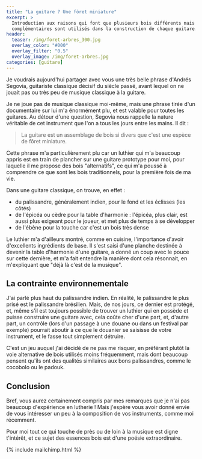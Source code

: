 ```yaml
---
title: "La guitare ? Une fôret miniature"
excerpt: >
  Introduction aux raisons qui font que plusieurs bois différents mais 
  complémentaires sont utilisés dans la construction de chaque guitare.
header:
  teaser: /img/foret-arbres_300.jpg
  overlay_color: "#000"
  overlay_filter: "0.5"
  overlay_image: /img/foret-arbres.jpg
categories: [guitare]
---
```


Je voudrais aujourd'hui partager avec vous une très belle phrase d'Andrés 
Segovia, guitariste classique décisif du siècle passé, avant lequel on ne 
jouait pas ou très peu de musique classique à la guitare.

Je ne joue pas de musique classique moi-même, mais une phrase tirée d'un 
documentaire sur lui m'a énormément plu, et est valable pour toutes les 
guitares. Au détour d'une question, Segovia nous rappelle la nature véritable 
de cet instrument que l'on a tous les jours entre les mains. Il dit :

> La guitare est un assemblage de bois si divers que c'est une espèce de fôret 
miniature.

Cette phrase m'a particulièrement plu car un luthier qui m'a beaucoup appris 
est en train de plancher sur une guitare prototype pour moi, pour laquelle il 
me propose des bois "alternatifs", ce qui m'a poussé à comprendre ce que sont 
les bois traditionnels, pour la première fois de ma vie.

Dans une guitare classique, on trouve, en effet :

- du palissandre, généralement indien, pour le fond et les éclisses (les côtés)
- de l'épicéa ou cèdre pour la table d'harmonie : l'épicéa, plus clair, est 
aussi plus exigeant pour le joueur, et met plus de temps à se développer
- de l'ébène pour la touche car c'est un bois très dense

Le luthier m'a d'ailleurs montré, comme en cuisine, l'importance d'avoir 
d'excellents ingrédients de base. Il s'est saisi d'une planche destinée à 
devenir la table d'harmonie d'une guitare, a donné un coup avec le pouce sur 
cette dernière, et m'a fait entendre la manière dont cela résonnait, en 
m'expliquant que "déjà là c'est de la musique".

## La contrainte environnementale

J'ai parlé plus haut du palissandre indien. En réalité, le palissandre le plus 
prisé est le palissandre brésilien. Mais, de nos jours, ce dernier est protégé, 
et, même s'il est toujours possible de trouver un luthier qui en possède et 
puisse construire une guitare avec, cela coûte cher d'une part, et, d'autre 
part, un contrôle (lors d'un passage à une douane ou dans un festival par 
exemple) pourrait aboutir à ce que le douanier se saisisse de votre instrument, 
et le fasse tout simplement détruire.

C'est un jeu auquel j'ai décidé de ne pas me risquer, en préférant plutôt la 
voie alternative de bois utilisés moins fréquemment, mais dont beaucoup pensent 
qu'ils ont des qualités similaires aux bons palissandres, comme le cocobolo ou 
le padouk.

## Conclusion

Bref, vous aurez certainement compris par mes remarques que je n'ai pas 
beaucoup d'expérience en lutherie ! Mais j'espère vous avoir donné envie de 
vous intéresser un peu à la composition de vos instruments, comme moi 
récemment.

Pour moi tout ce qui touche de près ou de loin à la musique est digne 
t'intérêt, et ce sujet des essences bois est d'une poésie extraordinaire.

{% include mailchimp.html %}

